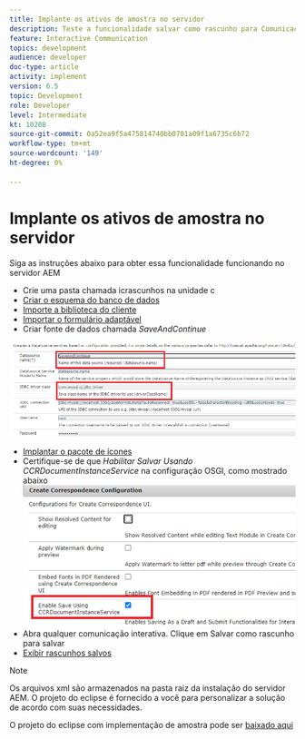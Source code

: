```yaml
---
title: Implante os ativos de amostra no servidor
description: Teste a funcionalidade salvar como rascunho para Comunicações interativas
feature: Interactive Communication
topics: development
audience: developer
doc-type: article
activity: implement
version: 6.5
topic: Development
role: Developer
level: Intermediate
kt: 10208
source-git-commit: 0a52ea9f5a475814740bb0701a09f1a6735c6b72
workflow-type: tm+mt
source-wordcount: '149'
ht-degree: 0%

---
```


# Implante os ativos de amostra no servidor

Siga as instruções abaixo para obter essa funcionalidade funcionando no servidor AEM

* Crie uma pasta chamada icrascunhos na unidade c
* [Criar o esquema do banco de dados](assets/icdrafts.sql)
* [Importe a biblioteca do cliente](assets/icdrafts.zip)
* [Importar o formulário adaptável](assets/SavedDraftsAdaptiveForm.zip)
* Criar fonte de dados chamada _SaveAndContinue_

![Criar fonte de dados](assets/data-source.png)

* [Implantar o pacote de ícones](assets/icdrafts.icdrafts.core-1.0-SNAPSHOT.jar)
* Certifique-se de que _Habilitar Salvar Usando CCRDocumentInstanceService_ na configuração OSGI, como mostrado abaixo
   ![Ativar rascunhos](assets/enable-drafts.png)
* Abra qualquer comunicação interativa. Clique em Salvar como rascunho para salvar
* [Exibir rascunhos salvos](http://localhost:4502/content/dam/formsanddocuments/saveddrafts/jcr:content?wcmmode=disabled)

>[!NOTE]
>Os arquivos xml são armazenados na pasta raiz da instalação do servidor AEM. O projeto do eclipse é fornecido a você para personalizar a solução de acordo com suas necessidades.

O projeto do eclipse com implementação de amostra pode ser [baixado aqui](assets/icdrafts-eclipse-project.zip)
